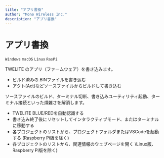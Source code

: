 ```yaml
---
title: "アプリ書換"
author: "Mono Wireless Inc."
description: "アプリ書換"
---
```

# アプリ書換

`Windows` `macOS` `Linux` `RasPi`

TWELITE のアプリ（ファームウェア）を書き込みます。

* ビルド済みの.BINファイルを書き込む
* アクト\(Act\)などソースファイルからビルドして書き込む

ソースファイルのビルド、ターミナル切断、書き込みユーティリティ起動、ターミナル接続といった煩雑さを解消します。

* TWELITE BLUE/REDを自動認識する
* 書き込み終了後にリセットしてインタラクティブモード、またはターミナルに移動する
* 各プロジェクトのリストから、プロジェクトフォルダまたはVSCodeを起動する \(Raspberry Pi版を除く\)
* 各プロジェクトのリストから、関連情報のウェブページを開く \Linux版、Raspberry Pi版を除く\)
